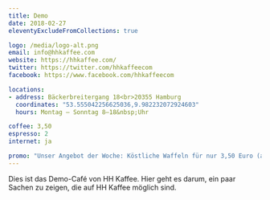 ```yaml
---
title: Demo
date: 2018-02-27
eleventyExcludeFromCollections: true

logo: /media/logo-alt.png
email: info@hhkaffee.com
website: https://hhkaffee.com/ 
twitter: https://twitter.com/hhkaffeecom
facebook: https://www.facebook.com/hhkaffeecom

locations:
- address: Bäckerbreitergang 18<br>20355 Hamburg
  coordinates: "53.555042256625036,9.982232072924603"
  hours: Montag – Sonntag 8–18&nbsp;Uhr

coffee: 3,50
espresso: 2
internet: ja

promo: "Unser Angebot der Woche: Köstliche Waffeln für nur 3,50 Euro (anstatt 5,50)! <a href=https://example.com/>Zum&nbsp;Angebot.</a>"
---
```


Dies ist das Demo-Café von HH Kaffee. Hier geht es darum, ein paar Sachen zu zeigen, die auf HH Kaffee möglich sind.